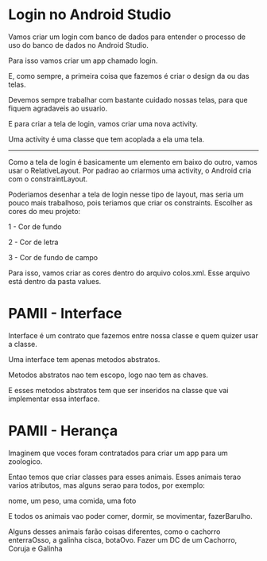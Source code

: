 # Login no Android Studio

Vamos criar um login com banco de dados para
entender o processo de uso do banco de dados no
Android Studio.

Para isso vamos criar um app chamado login.

E, como sempre, a primeira coisa que fazemos é
criar o design da ou das telas.

Devemos sempre trabalhar com bastante cuidado
nossas telas, para que fiquem agradaveis ao
usuario.

E para criar a tela de login, vamos criar uma
nova activity.

Uma activity é uma classe que tem acoplada a ela
uma tela.

---

Como a tela de login é basicamente um elemento
em baixo do outro, vamos usar o RelativeLayout.
Por padrao ao criarmos uma activity, o Android
cria com o constraintLayout.

Poderiamos desenhar a tela de login nesse tipo
de layout, mas seria um pouco mais trabalhoso,
pois teriamos que criar os constraints.
Escolher as cores do meu projeto:

1 - Cor de fundo

2 - Cor de letra

3 - Cor de fundo de campo

Para isso, vamos criar as cores dentro do
arquivo colos.xml. Esse arquivo está dentro da
pasta values.

# PAMII - Interface

Interface é um contrato que fazemos entre nossa classe e quem quizer usar a classe.

Uma interface tem apenas metodos abstratos.

Metodos abstratos nao tem escopo, logo nao tem as chaves.

E esses metodos abstratos tem que ser inseridos na classe que vai implementar essa interface.

# PAMII - Herança

Imaginem que voces foram contratados para criar um
app para um zoologico.

Entao temos que criar classes para esses animais.
Esses animais terao varios atributos, mas alguns
serao para todos, por exemplo:

nome, um peso, uma comida, uma foto

E todos os animais vao poder comer, dormir, se
movimentar, fazerBarulho.

Alguns desses animais farão coisas diferentes, como
o cachorro enterraOsso, a galinha cisca, botaOvo.
Fazer um DC de um Cachorro, Coruja e Galinha
